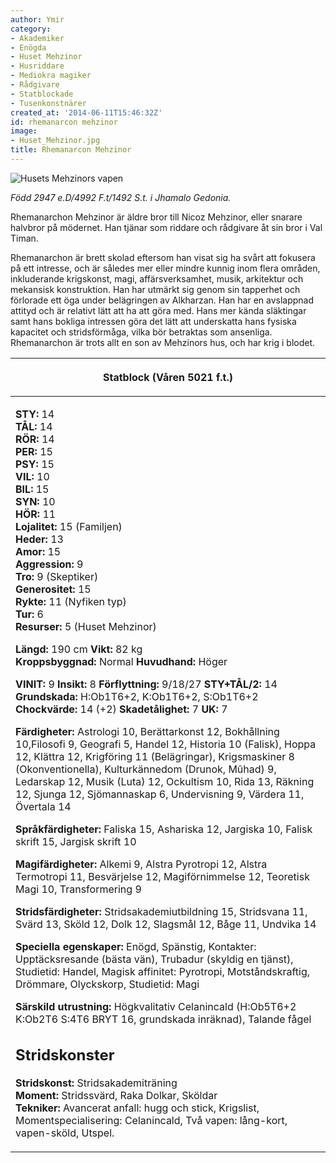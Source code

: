 ```yaml
---
author: Ymir
category:
- Akademiker
- Enögda
- Huset Mehzinor
- Husriddare
- Mediokra magiker
- Rådgivare
- Statblockade
- Tusenkonstnärer
created_at: '2014-06-11T15:46:32Z'
id: rhemanarcon mehzinor
image:
- Huset_Mehzinor.jpg
title: Rhemanarcon Mehzinor
---
```

![Husets Mehzinors vapen]

*Född 2947 e.D/4992 F.t/1492 S.t. i Jhamalo Gedonia.*

Rhemanarchon Mehzinor är äldre bror till Nicoz Mehzinor, eller snarare halvbror på mödernet. Han tjänar som riddare och rådgivare åt sin bror i Val Timan.

Rhemanarchon är brett skolad eftersom han visat sig ha svårt att fokusera på ett intresse, och är således mer eller mindre kunnig inom flera områden, inkluderande krigskonst, magi, affärsverksamhet, musik, arkitektur och mekansisk konstruktion. Han har utmärkt sig genom sin tapperhet och förlorade ett öga under belägringen av Alkharzan. Han har en avslappnad attityd och är relativt lätt att ha att göra med. Hans mer kända släktingar samt hans bokliga intressen göra det lätt att underskatta hans fysiska kapacitet och stridsförmåga, vilka bör betraktas som ansenliga. Rhemanarchon är trots allt en son av Mehzinors hus, och har krig i blodet.

<table><thead><tr class="header"><th><p>Statblock (Våren 5021 f.t.)</p></th></tr></thead><tbody><tr class="odd"><td><p><strong>STY:</strong> 14<br />
<strong>TÅL:</strong> 14<br />
<strong>RÖR:</strong> 14<br />
<strong>PER:</strong> 15<br />
<strong>PSY:</strong> 15<br />
<strong>VIL:</strong> 10<br />
<strong>BIL:</strong> 15<br />
<strong>SYN:</strong> 10<br />
<strong>HÖR:</strong> 11<br />
<strong>Lojalitet:</strong> 15 (Familjen)<br />
<strong>Heder:</strong> 13<br />
<strong>Amor:</strong> 15<br />
<strong>Aggression:</strong> 9<br />
<strong>Tro:</strong> 9 (Skeptiker)<br />
<strong>Generositet:</strong> 15<br />
<strong>Rykte:</strong> 11 (Nyfiken typ)<br />
<strong>Tur:</strong> 6<br />
<strong>Resurser:</strong> 5 (Huset Mehzinor)</p><p><strong>Längd:</strong> 190 cm <strong>Vikt:</strong> 82 kg<br />
<strong>Kroppsbyggnad:</strong> Normal <strong>Huvudhand:</strong> Höger</p><p><strong>VINIT:</strong> 9 <strong>Insikt:</strong> 8 <strong>Förflyttning:</strong> 9/18/27 <strong>STY+TÅL/2:</strong> 14<br />
<strong>Grundskada:</strong> H:Ob1T6+2, K:Ob1T6+2, S:Ob1T6+2<br />
<strong>Chockvärde:</strong> 14 (+2) <strong>Skadetålighet:</strong> 7 <strong>UK:</strong> 7</p><p><strong>Färdigheter:</strong> Astrologi 10, Berättarkonst 12, Bokhållning 10,Filosofi 9, Geografi 5, Handel 12, Historia 10 (Falisk), Hoppa 12, Klättra 12, Krigföring 11 (Belägringar), Krigsmaskiner 8 (Okonventionella), Kulturkännedom (Drunok, Mûhad) 9, Ledarskap 12, Musik (Luta) 12, Ockultism 10, Rida 13, Räkning 12, Sjunga 12, Sjömannaskap 6, Undervisning 9, Värdera 11, Övertala 14</p><p><strong>Språkfärdigheter:</strong> Faliska 15, Ashariska 12, Jargiska 10, Falisk skrift 15, Jargisk skrift 10</p><p><strong>Magifärdigheter:</strong> Alkemi 9, Alstra Pyrotropi 12, Alstra Termotropi 11, Besvärjelse 12, Magiförnimmelse 12, Teoretisk Magi 10, Transformering 9</p><p><strong>Stridsfärdigheter:</strong> Stridsakademiutbildning 15, Stridsvana 11, Svärd 13, Sköld 12, Dolk 12, Slagsmål 12, Båge 11, Undvika 14</p><p><strong>Speciella egenskaper:</strong> Enögd, Spänstig, Kontakter: Upptäcksresande (bästa vän), Trubadur (skyldig en tjänst), Studietid: Handel, Magisk affinitet: Pyrotropi, Motståndskraftig, Drömmare, Olyckskorp, Studietid: Magi</p><p><strong>Särskild utrustning:</strong> Högkvalitativ Celanincald (H:Ob5T6+2 K:Ob2T6 S:4T6 BRYT 16, grundskada inräknad), Talande fågel</p><h2 id="stridskonster">Stridskonster</h2><p><strong>Stridskonst:</strong> Stridsakademiträning<br />
<strong>Moment:</strong> Stridssvärd, Raka Dolkar, Sköldar<br />
<strong>Tekniker:</strong> Avancerat anfall: hugg och stick, Krigslist, Momentspecialisering: Celanincald, Två vapen: lång-kort, vapen-sköld, Utspel.<br />
</p></td></tr></tbody></table>

  [Husets Mehzinors vapen]: Huset_Mehzinor.jpg "Husets Mehzinors vapen"